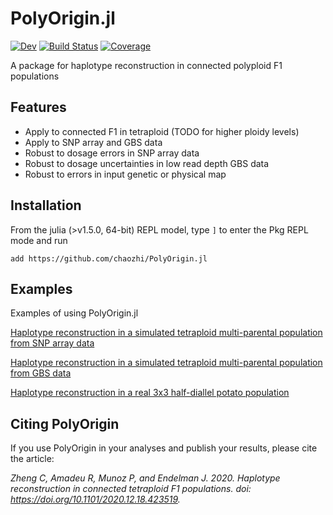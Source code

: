 # PolyOrigin.jl

[![Dev](https://img.shields.io/badge/docs-dev-blue.svg)](https://chaozhi.github.io/PolyOrigin.jl/dev)
[![Build Status](https://github.com/chaozhi/PolyOrigin.jl/workflows/CI/badge.svg)](https://github.com/chaozhi/PolyOrigin.jl/actions)
[![Coverage](https://codecov.io/gh/chaozhi/PolyOrigin.jl/branch/master/graph/badge.svg)](https://codecov.io/gh/chaozhi/PolyOrigin.jl)

A package for haplotype reconstruction in connected polyploid F1 populations

## Features

- Apply to connected F1 in tetraploid (TODO for higher ploidy levels)
- Apply to SNP array and GBS data
- Robust to dosage errors in SNP array data
- Robust to dosage uncertainties in low read depth GBS data
- Robust to errors in input genetic or physical map

## Installation
From the julia (>v1.5.0, 64-bit) REPL model, type `]` to enter the Pkg REPL mode and run

```pkg
add https://github.com/chaozhi/PolyOrigin.jl
```

## Examples

Examples of using PolyOrigin.jl

[Haplotype reconstruction in a simulated tetraploid multi-parental population from SNP array data](https://github.com/chaozhi/PolyOrigin_Examples/tree/master/tetraploid_simarray/step3_tetraploid_simarray.md)

[Haplotype reconstruction in a simulated tetraploid multi-parental population from GBS data](https://github.com/chaozhi/PolyOrigin_Examples/tree/master/tetraploid_simgbs/step2_tetraploid_simgbs.md)

[Haplotype reconstruction in a real 3x3 half-diallel potato population](https://github.com/chaozhi/PolyOrigin_Examples/tree/master/tetraploid_realpotato/tetraploid_realpotato.md)


## Citing PolyOrigin

 If you use PolyOrigin in your analyses and publish your results, please cite the article:

  *Zheng C, Amadeu R, Munoz P, and Endelman J. 2020. Haplotype reconstruction in connected tetraploid F1 populations. doi: https://doi.org/10.1101/2020.12.18.423519.*
